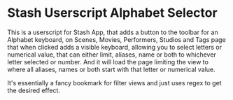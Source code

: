 # Stash Userscript Alphabet Selector

This is a userscript for Stash App, that adds a button to the toolbar for an Alphabet keyboard, on Scenes, Movies, Performers, Studios and Tags page that when clicked adds a visible keyboard, allowing you to select letters or numerical value, that can either limit, aliases, name or both to whichever letter selected or number. And it will load the page limiting the view to where all aliases, names or both start with that letter or numerical value.

It's essentially a fancy bookmark for filter views and just uses regex to get the desired effect.

